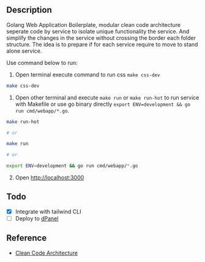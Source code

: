 ## Description

Golang Web Application Boilerplate, modular clean code architecture seperate code by service to isolate unique functionality the service. And simplify the changes in the service without crossing the border each folder structure. The idea is to prepare if for each service require to move to stand alone service.

Use command below to run:

1. Open terminal execute command to run css `make css-dev`

```sh
make css-dev
```

1. Open other terminal and execute `make run` or `make run-hot` to run service with Makefile or use go binary directly `export ENV=development && go run cmd/webapp/*.go`.

```sh
make run-hot

# or

make run

# or

export ENV=development && go run cmd/webapp/*.go
```

2. Open [http://localhost:3000](http://localhost:3000/)

## Todo

- [x] Integrate with tailwind CLI
- [ ] Deploy to [dPanel](https://cloud.terpusat.com/)

## Reference

- [Clean Code Architecture](https://blog.cleancoder.com/uncle-bob/2012/08/13/the-clean-architecture.html)
